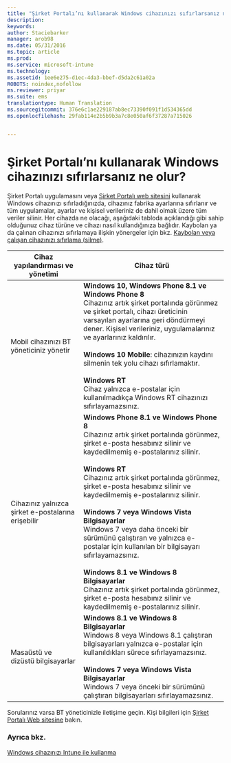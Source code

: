 ```yaml
---
title: "Şirket Portalı’nı kullanarak Windows cihazınızı sıfırlarsanız ne olur? | Microsoft Intune"
description: 
keywords: 
author: Staciebarker
manager: arob98
ms.date: 05/31/2016
ms.topic: article
ms.prod: 
ms.service: microsoft-intune
ms.technology: 
ms.assetid: 1ee6e275-d1ec-4da3-bbef-d5da2c61a02a
ROBOTS: noindex,nofollow
ms.reviewer: priyar
ms.suite: ems
translationtype: Human Translation
ms.sourcegitcommit: 376e6c1ae229187ab8ec73390f091f1d534365dd
ms.openlocfilehash: 29fab114e2b5b9b3a7c8e050af6f37287a715026


---
```



# Şirket Portalı’nı kullanarak Windows cihazınızı sıfırlarsanız ne olur?

Şirket Portalı uygulamasını veya [Şirket Portalı web sitesini](reset-your-device-cpwebsite.md) kullanarak Windows cihazınızı sıfırladığınızda, cihazınız fabrika ayarlarına sıfırlanır ve tüm uygulamalar, ayarlar ve kişisel verileriniz de dahil olmak üzere tüm veriler silinir. Her cihazda ne olacağı, aşağıdaki tabloda açıklandığı gibi sahip olduğunuz cihaz türüne ve cihazı nasıl kullandığınıza bağlıdır. Kaybolan ya da çalınan cihazınızı sıfırlamaya ilişkin yönergeler için bkz. [Kaybolan veya çalışan cihazınızı sıfırlama (silme)](reset-erase-your-lost-or-stolen-device-windows.md).

|Cihaz yapılandırması ve yönetimi|Cihaz türü|
|---------------------------------------|---------------|
|Mobil cihazınızı BT yöneticiniz yönetir|**Windows 10, Windows Phone 8.1 ve Windows Phone 8**</br>Cihazınız artık şirket portalında görünmez ve şirket portalı, cihazı üreticinin varsayılan ayarlarına geri döndürmeyi dener. Kişisel verileriniz, uygulamalarınız ve ayarlarınız kaldırılır. <br /><br />**Windows 10 Mobile**: cihazınızın kaydını silmenin tek yolu cihazı sıfırlamaktır.<br /><br />**Windows RT**<br />Cihaz yalnızca e-postalar için kullanılmadıkça Windows RT cihazınızı sıfırlayamazsınız.|
|Cihazınız yalnızca şirket e-postalarına erişebilir|**Windows Phone 8.1 ve Windows Phone 8**<br />Cihazınız artık şirket portalında görünmez, şirket e-posta hesabınız silinir ve kaydedilmemiş e-postalarınız silinir.<br /><br />**Windows RT**<br />Cihazınız artık şirket portalında görünmez, şirket e-posta hesabınız silinir ve kaydedilmemiş e-postalarınız silinir.<br /><br />**Windows 7 veya Windows Vista Bilgisayarlar**<br />Windows 7 veya daha önceki bir sürümünü çalıştıran ve yalnızca e-postalar için kullanılan bir bilgisayarı sıfırlayamazsınız.<br /><br />**Windows 8.1 ve Windows 8 Bilgisayarlar**<br />Cihazınız artık şirket portalında görünmez, şirket e-posta hesabınız silinir ve kaydedilmemiş e-postalarınız silinir.|
|Masaüstü ve dizüstü bilgisayarlar|**Windows 8.1 ve Windows 8 Bilgisayarlar**<br />Windows 8 veya Windows 8.1 çalıştıran bilgisayarları yalnızca e-postalar için kullanıldıkları sürece sıfırlayamazsınız.<br /><br />**Windows 7 veya Windows Vista Bilgisayarlar**<br />Windows 7 veya önceki bir sürümünü çalıştıran bilgisayarları sıfırlayamazsınız.|

Sorularınız varsa BT yöneticinizle iletişime geçin. Kişi bilgileri için [Şirket Portalı Web sitesine](http://portal.manage.microsoft.com) bakın.

### Ayrıca bkz.
[Windows cihazınızı Intune ile kullanma](using-your-windows-device-with-intune.md)


<!--HONumber=Jul16_HO3-->


